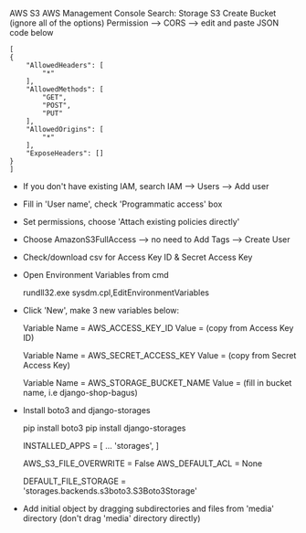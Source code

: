 AWS S3
AWS Management Console
Search: Storage S3
Create Bucket (ignore all of the options)
Permission --> CORS --> edit and paste JSON code below

    [
    {
        "AllowedHeaders": [
            "*"
        ],
        "AllowedMethods": [
            "GET",
            "POST",
            "PUT"
        ],
        "AllowedOrigins": [
            "*"
        ],
        "ExposeHeaders": []
    }
    ]


- If you don't have existing IAM, search IAM --> Users --> Add user
- Fill in 'User name', check 'Programmatic access' box
- Set permissions, choose 'Attach existing policies directly'
- Choose AmazonS3FullAccess --> no need to Add Tags --> Create User
- Check/download csv for Access Key ID & Secret Access Key
- Open Environment Variables from cmd

    rundll32.exe sysdm.cpl,EditEnvironmentVariables

- Click 'New', make 3 new variables below:

    Variable Name = AWS_ACCESS_KEY_ID
    Value = (copy from Access Key ID)

    Variable Name = AWS_SECRET_ACCESS_KEY
    Value = (copy from Secret Access Key)

    Variable Name = AWS_STORAGE_BUCKET_NAME
    Value = (fill in bucket name, i.e django-shop-bagus)

- Install boto3 and django-storages

    pip install boto3
    pip install django-storages

    INSTALLED_APPS = [
        ...
        'storages',
    ]

    AWS_S3_FILE_OVERWRITE = False
    AWS_DEFAULT_ACL = None

    DEFAULT_FILE_STORAGE = 'storages.backends.s3boto3.S3Boto3Storage'

- Add initial object by dragging subdirectories and files from 'media' directory (don't drag 'media' directory directly)
